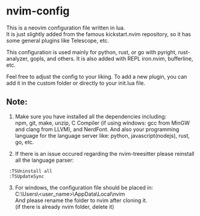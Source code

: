 # nvim-config  
This is a neovim configuration file written in lua.    
It is just slightly added from the famous kickstart.nvim repository, so it has some general plugins like Telescope, etc.  

This configuration is used mainly for python, rust, or go with pyright, rust-analyzer, gopls, and others.
It is also added with REPL iron.nvim, bufferline, etc.
 
Feel free to adjust the config to your liking. 
To add a new plugin, you can add it in the custom folder or directly to your init.lua file.

## Note:  
1. Make sure you have installed all the dependencies including:  
   npm, git, make, unzip, C Compiler (if using windows: gcc from MinGW and clang from LLVM), and NerdFont.
   And also your programming language for the language server like: python, javascript(nodejs), rust, go, etc.

3. If there is an issue occured regarding the nvim-treesitter please reinstall all the language parser:
  ```neovim
   :TSUninstall all  
   :TSUpdateSync  
  ```  

3. For windows, the configuration file should be placed in:  
    C:\Users\\<user_name>\AppData\Local\nvim  
   And please rename the folder to nvim after cloning it.  
   (if there is already nvim folder, delete it)  


